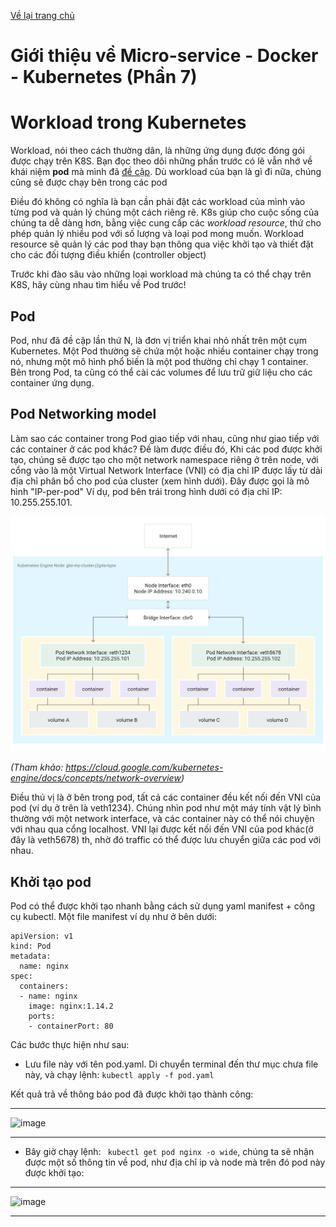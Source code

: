 [Về lại trang chủ](https://lehai2909.github.io)
# Giới thiệu về Micro-service - Docker - Kubernetes (Phần 7)

# Workload trong Kubernetes

Workload, nói theo cách thường dân, là những ứng dụng được đóng gói được chạy trên K8S. Bạn đọc theo dõi những phần trước có lẽ vẫn nhớ về khái niệm **pod** mà mình đã [đề cập](https://lehai2909.github.io/blogs/microservice-kubernetes-docker-p5.html#c%C3%A1c-th%C3%A0nh-ph%E1%BA%A7n-c%E1%BB%A7a-m%E1%BB%99t-node-trong-k8s-cluster). Dù workload của bạn là gì đi nữa, chúng cũng sẽ được chạy bên trong các pod

Điều đó không có nghĩa là bạn cần phải đặt các workload của mình vào từng pod và quản lý chúng một cách riêng rẽ. K8s giúp cho cuộc sống của chúng ta dễ dàng hơn, bằng việc cung cấp các *workload resource*, thứ cho phép quản lý nhiều pod với số lượng và loại pod mong muốn. Workload resource sẽ quản lý các pod thay bạn thông qua việc khởi tạo và thiết đặt cho các đối tượng điều khiển (controller object)

Trước khi đào sâu vào những loại workload mà chúng ta có thể chạy trên K8S, hãy cùng nhau tìm hiểu về Pod trước!

## Pod

Pod, như đã đề cập lần thứ N, là đơn vị triển khai nhỏ nhất trên một cụm Kubernetes. Một Pod thường sẽ chứa một hoặc nhiều container chạy trong nó, nhưng một mô hình phổ biến là một pod thường chỉ chạy 1 container. Bên trong Pod, ta cũng có thể cài các volumes để lưu trữ giữ liệu cho các container ứng dụng.

## Pod Networking model

Làm sao các container trong Pod giao tiếp với nhau, cũng như giao tiếp với các container ở các pod khác? Đề làm được điều đó, Khi các pod được khởi tạo, chúng sẽ được tạo cho một network namespace riêng ở trên node, với cổng vào là một Virtual Network Interface (VNI) có địa chỉ IP được lấy từ dải địa chỉ phân bổ cho pod của cluster (xem hình dưới). Đây được gọi là mô hình "IP-per-pod" Ví dụ, pod bên trái trong hình dưới có địa chỉ IP: 10.255.255.101.

![microservice-diagram](../images/Kubernetes/networking-overview_single-node.png)

*(Tham khảo: https://cloud.google.com/kubernetes-engine/docs/concepts/network-overview)*

Điều thú vị là ở bên trong pod, tất cả các container đều kết nối đến VNI của pod (ví dụ ở trên là veth1234). Chúng nhìn pod như một máy tính vật lý bình thường với một network interface, và các container này có thể nói chuyện với nhau qua cổng localhost. VNI lại được kết nối đến VNI của pod khác(ở đây là veth5678) th, nhờ đó traffic có thể được lưu chuyển giữa các pod với nhau.

## Khởi tạo pod

Pod có thể được khởi tạo nhanh bằng cách sử dụng yaml manifest + công cụ kubectl. Một file manifest ví dụ như ở bên dưới:

```
apiVersion: v1
kind: Pod
metadata:
  name: nginx
spec:
  containers:
  - name: nginx
    image: nginx:1.14.2
    ports:
    - containerPort: 80
```
Các bước thực hiện như sau:

+ Lưu file này với tên pod.yaml. Di chuyển terminal đến thư mục chưa file này, và chạy lệnh:
```kubectl apply -f pod.yaml```

Kết quả trả về thông báo pod đã được khởi tạo thành công:

---
<img width="635" alt="image" src="https://user-images.githubusercontent.com/49013652/206958112-595ce11c-5ddf-4676-8938-3405f4c014ad.png">

---

+ Bây giờ chạy lệnh: ``` kubectl get pod nginx -o wide```, chúng ta sẽ nhận được một số thông tin về pod, như địa chỉ ip và node mà trên đó pod này được khởi tạo:

---
<img width="1092" alt="image" src="https://user-images.githubusercontent.com/49013652/206959892-9e83d2d2-6c4d-4421-89b2-969d42c115cb.png">

---



